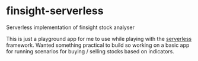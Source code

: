 # finsight-serverless
Serverless implementation of finsight stock analyser

This is just a playground app for me to use while playing with the [serverless](https://serverless.com) framework.
Wanted something practical to build so working on a basic app for running scenarios for buying / selling stocks based
on indicators.

